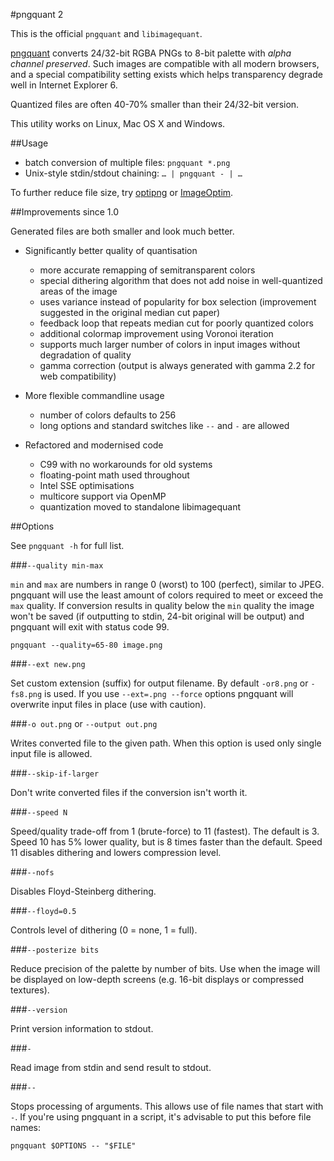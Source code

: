 #pngquant 2

This is the official `pngquant` and `libimagequant`.

[pngquant](http://pngquant.org) converts 24/32-bit RGBA PNGs to 8-bit palette with *alpha channel preserved*.
Such images are compatible with all modern browsers, and a special compatibility setting exists which helps transparency degrade well in Internet Explorer 6.

Quantized files are often 40-70% smaller than their 24/32-bit version.

This utility works on Linux, Mac OS X and Windows.

##Usage

- batch conversion of multiple files: `pngquant *.png`
- Unix-style stdin/stdout chaining: `… | pngquant - | …`

To further reduce file size, try [optipng](http://optipng.sourceforge.net) or [ImageOptim](http://imageoptim.pornel.net).

##Improvements since 1.0

Generated files are both smaller and look much better.

* Significantly better quality of quantisation

  - more accurate remapping of semitransparent colors
  - special dithering algorithm that does not add noise in well-quantized areas of the image
  - uses variance instead of popularity for box selection (improvement suggested in the original median cut paper)
  - feedback loop that repeats median cut for poorly quantized colors
  - additional colormap improvement using Voronoi iteration
  - supports much larger number of colors in input images without degradation of quality
  - gamma correction (output is always generated with gamma 2.2 for web compatibility)

* More flexible commandline usage

  - number of colors defaults to 256
  - long options and standard switches like `--` and `-` are allowed

* Refactored and modernised code

  - C99 with no workarounds for old systems
  - floating-point math used throughout
  - Intel SSE optimisations
  - multicore support via OpenMP
  - quantization moved to standalone libimagequant

##Options

See `pngquant -h` for full list.

###`--quality min-max`

`min` and `max` are numbers in range 0 (worst) to 100 (perfect), similar to JPEG. pngquant will use the least amount of colors required to meet or exceed the `max` quality. If conversion results in quality below the `min` quality the image won't be saved (if outputting to stdin, 24-bit original will be output) and pngquant will exit with status code 99.

    pngquant --quality=65-80 image.png

###`--ext new.png`

Set custom extension (suffix) for output filename. By default `-or8.png` or `-fs8.png` is used. If you use `--ext=.png --force` options pngquant will overwrite input files in place (use with caution).

###`-o out.png` or `--output out.png`

Writes converted file to the given path. When this option is used only single input file is allowed.

###`--skip-if-larger`

Don't write converted files if the conversion isn't worth it.

###`--speed N`

Speed/quality trade-off from 1 (brute-force) to 11 (fastest). The default is 3. Speed 10 has 5% lower quality, but is 8 times faster than the default. Speed 11 disables dithering and lowers compression level.

###`--nofs`

Disables Floyd-Steinberg dithering.

###`--floyd=0.5`

Controls level of dithering (0 = none, 1 = full).

###`--posterize bits`

Reduce precision of the palette by number of bits. Use when the image will be displayed on low-depth screens (e.g. 16-bit displays or compressed textures).

###`--version`

Print version information to stdout.

###`-`

Read image from stdin and send result to stdout.

###`--`

Stops processing of arguments. This allows use of file names that start with `-`. If you're using pngquant in a script, it's advisable to put this before file names:

    pngquant $OPTIONS -- "$FILE"

